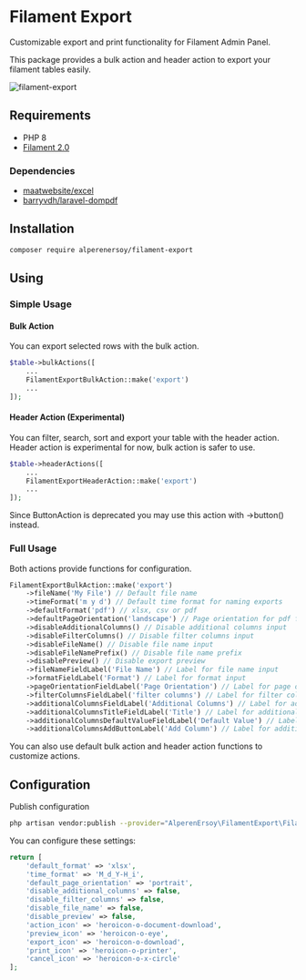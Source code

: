 # Filament Export
Customizable export and print functionality for Filament Admin Panel.

This package provides a bulk action and header action to export your filament tables easily.

![filament-export](https://user-images.githubusercontent.com/83382417/173685755-dd2ed5e8-1c77-427f-a51d-6037469bd127.png)

## Requirements
- PHP 8
- [Filament 2.0](https://github.com/laravel-filament/filament)

### Dependencies
- [maatwebsite/excel](https://github.com/SpartnerNL/Laravel-Excel)
- [barryvdh/laravel-dompdf](https://github.com/barryvdh/laravel-dompdf)

## Installation

```bash
composer require alperenersoy/filament-export
```

## Using

### Simple Usage

#### Bulk Action

You can export selected rows with the bulk action.

```php
$table->bulkActions([
    ...
    FilamentExportBulkAction::make('export')
    ...
]);
```

#### Header Action (Experimental)

You can filter, search, sort and export your table with the header action. Header action is experimental for now, bulk action is safer to use.

```php
$table->headerActions([
    ...
    FilamentExportHeaderAction::make('export')
    ...
]);
```

Since ButtonAction is deprecated you may use this action with ->button() instead.

### Full Usage

Both actions provide functions for configuration.

```php
FilamentExportBulkAction::make('export')
    ->fileName('My File') // Default file name
    ->timeFormat('m y d') // Default time format for naming exports
    ->defaultFormat('pdf') // xlsx, csv or pdf
    ->defaultPageOrientation('landscape') // Page orientation for pdf files. portrait or landscape
    ->disableAdditionalColumns() // Disable additional columns input
    ->disableFilterColumns() // Disable filter columns input
    ->disableFileName() // Disable file name input
    ->disableFileNamePrefix() // Disable file name prefix
    ->disablePreview() // Disable export preview
    ->fileNameFieldLabel('File Name') // Label for file name input
    ->formatFieldLabel('Format') // Label for format input
    ->pageOrientationFieldLabel('Page Orientation') // Label for page orientation input
    ->filterColumnsFieldLabel('filter columns') // Label for filter columns input
    ->additionalColumnsFieldLabel('Additional Columns') // Label for additional columns input
    ->additionalColumnsTitleFieldLabel('Title') // Label for additional columns' title input 
    ->additionalColumnsDefaultValueFieldLabel('Default Value') // Label for additional columns' default value input 
    ->additionalColumnsAddButtonLabel('Add Column') // Label for additional columns' add button 
```
You can also use default bulk action and header action functions to customize actions.

## Configuration

Publish configuration

```bash
php artisan vendor:publish --provider="AlperenErsoy\FilamentExport\FilamentExportServiceProvider" --tag="config"
```

You can configure these settings:

```php
return [
    'default_format' => 'xlsx',
    'time_format' => 'M_d_Y-H_i',
    'default_page_orientation' => 'portrait',
    'disable_additional_columns' => false,
    'disable_filter_columns' => false,
    'disable_file_name' => false,
    'disable_preview' => false,
    'action_icon' => 'heroicon-o-document-download',
    'preview_icon' => 'heroicon-o-eye',
    'export_icon' => 'heroicon-o-download',
    'print_icon' => 'heroicon-o-printer',
    'cancel_icon' => 'heroicon-o-x-circle'
];
```
